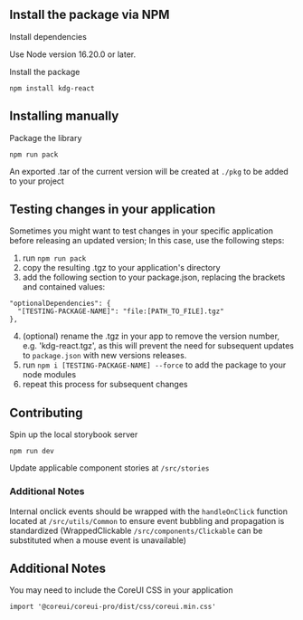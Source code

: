 ## Install the package via NPM

Install dependencies

Use Node version 16.20.0 or later.

Install the package

`npm install kdg-react`

## Installing manually

Package the library

`npm run pack`

An exported .tar of the current version will be created at `./pkg` to be added to your project

## Testing changes in your application

Sometimes you might want to test changes in your specific application before releasing an updated version; In this case, use the following steps:

1. run `npm run pack`
2. copy the resulting .tgz to your application's directory
3. add the following section to your package.json, replacing the brackets and contained values:
  ```
  "optionalDependencies": {
    "[TESTING-PACKAGE-NAME]": "file:[PATH_TO_FILE].tgz"
  },
  ```
4. (optional) rename the .tgz in your app to remove the version number, e.g. 'kdg-react.tgz', as this will prevent the need for subsequent updates to `package.json` with new versions releases.
5. run `npm i [TESTING-PACKAGE-NAME] --force` to add the package to your node modules 
6. repeat this process for subsequent changes

## Contributing

Spin up the local storybook server

`npm run dev`

Update applicable component stories at `/src/stories`

### Additional Notes

Internal onclick events should be wrapped with the `handleOnClick` function located at `/src/utils/Common` to ensure event bubbling and propagation is standardized (WrappedClickable `/src/components/Clickable` can be substituted when a mouse event is unavailable)
## Additional Notes

You may need to include the CoreUI CSS in your application

`import '@coreui/coreui-pro/dist/css/coreui.min.css'`